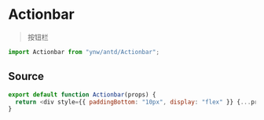 # Actionbar

> 按钮栏

```js
import Actionbar from "ynw/antd/Actionbar";
```

## Source

```js
export default function Actionbar(props) {
  return <div style={{ paddingBottom: "10px", display: "flex" }} {...props} />;
}
```
